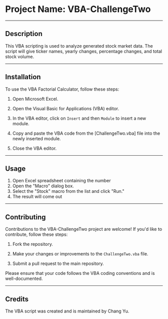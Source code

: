 # Project Name: VBA-ChallengeTwo

---

## Description

This VBA scripting is used to analyze generated stock market data. The script will give ticker names, yearly changes, percentage changes, and total stock volume.

---

## Installation

To use the VBA Factorial Calculator, follow these steps:

1. Open Microsoft Excel.

2. Open the Visual Basic for Applications (VBA) editor.

3. In the VBA editor, click on `Insert` and then `Module` to insert a new module.

4. Copy and paste the VBA code from the [ChallengeTwo.vba] file into the newly inserted module.

5. Close the VBA editor.


---

## Usage

1. Open Excel spreadsheet containing the number
2. Open the "Macro" dialog box.
3. Select the "Stock" macro from the list and click "Run."
4. The result will come out

---

## Contributing

Contributions to the VBA-ChallengeTwo project are welcome! If you'd like to contribute, follow these steps:

1. Fork the repository.

2. Make your changes or improvements to the `ChallengeTwo.vba` file.

3. Submit a pull request to the main repository.

Please ensure that your code follows the VBA coding conventions and is well-documented.


---

## Credits
The VBA script was created and is maintained by Chang Yu.
